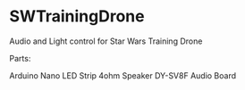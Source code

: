 # SWTrainingDrone
Audio and Light control for Star Wars Training Drone


Parts:

Arduino Nano
LED Strip
4ohm Speaker
DY-SV8F Audio Board
